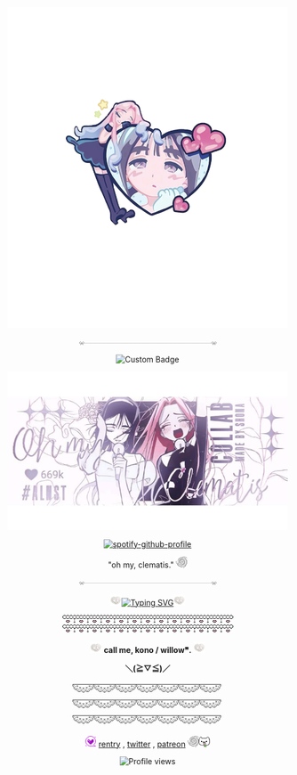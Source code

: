 <p align=center

![image](Untitled551_20250712145919.png)

<p align=center

![Alt text](div117.gif)

<p align=center

![Custom Badge](https://img.shields.io/badge/-✧𐔌sua𐦯-white?style=for-the-badge&logo=github)

<p align=center

![Alt text](e2314ae170c34da2faf5f2f241930219.jpg)

<p align=center

[![spotify-github-profile](https://spotify-github-profile.kittinanx.com/api/view?uid=314mut7imtpm6vc6oq3g32g722qy&cover_image=false&theme=novatorem&show_offline=true&background_color=121212&interchange=false&bar_color=ffffff)](https://github.com/kittinan/spotify-github-profile)

<p align=center
    
"oh my, clematis." ![Alt text](Id47pJv.gif)

<p align=center

![Alt text](div117.gif)

<p align=center

![Alt text](284.gif)<a href="https://git.io/typing-svg"><img src="https://readme-typing-svg.demolab.com?font=Ubuntu&size=20&pause=1&color=888888&center=true&vCenter=true&width=435&lines=feel+free+to+int+on+pt+(*+%5E+%CF%89+%5E)+" alt="Typing SVG" /></a>![Alt text](284.gif)

<p align=center

![Alt text](div90.gif)![Alt text](div90.gif)

<p align=center

![Alt text](284.gif) **call me, kono / willow❞.** ![Alt text](284.gif)


<p align=center

**＼(≧▽≦)／**

<p align=center

![Alt text](div50.png)![Alt text](div50.png)![Alt text](div50.png)

<p align=center

![Alt text](339.gif) [rentry](https://rentry.co/un7dogg7) ,  [twitter](https://twitter.com/fabulousbomber)  , [patreon](https://patreon.com/fabulousbomber) ![Alt text](Id47pJv.gif)![Alt text](7MrzBr7.gif)

<p align=center

![Profile views](https://komarev.com/ghpvc/?username=yourusername&label=/ᐠ.,.ᐟ\&color=ffffff) 
